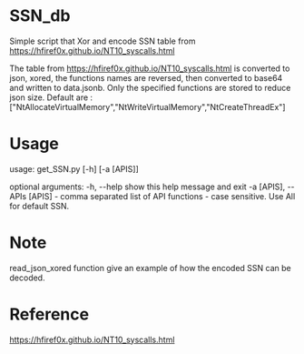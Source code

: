 # SSN_db
Simple script that Xor and encode SSN table from https://hfiref0x.github.io/NT10_syscalls.html

The table from https://hfiref0x.github.io/NT10_syscalls.html is converted to json, xored, the functions names are reversed, then converted to base64 and written to data.jsonb.
Only the specified functions are stored to reduce json size. Default are : ["NtAllocateVirtualMemory","NtWriteVirtualMemory","NtCreateThreadEx"]

# Usage
usage: get_SSN.py [-h] [-a [APIS]]

optional arguments:
    -h, --help            show this help message and exit
    -a [APIS], --APIs [APIS] - comma separated list of API functions - case sensitive. Use All for default SSN.

# Note
read_json_xored function give an example of how the encoded SSN can be decoded.

# Reference 
https://hfiref0x.github.io/NT10_syscalls.html